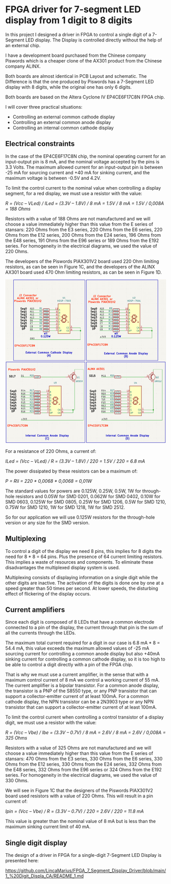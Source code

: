 # FPGA driver for 7-segment LED display from 1 digit to 8 digits
In this project I designed a driver in FPGA to control a single digit of a 7-Segment LED display. The Display is controlled directly without the help of an external chip.

I have a development board purchased from the Chinese company Piswords which is a cheaper clone of the AX301 product from the Chinese company ALINX.

Both boards are almost identical in PCB Layout and schematic. The Difference is that the one produced by Piswords has a 7-Segment LED display with 8 digits, while the original one has only 6 digits.

Both boards are based on the Altera Cyclone IV EP4CE6F17C8N FPGA chip.

I will cover three practical situations:
- Controlling an external common cathode display
- Controlling an external common anode display
- Controlling an internal common cathode display

## Electrical constraints
In the case of the EP4CE6F17C8N chip, the nominal operating current for an input-output pin is 8 mA, and the nominal voltage accepted by the pins is 3.3 Volts. The maximum allowed current for an input-output pin is between -25 mA for sourcing current and +40 mA for sinking current, and the maximum voltage is between -0.5V and 4.2V.

To limit the control current to the nominal value when controlling a display segment, for a red display, we must use a resistor with the value:

*R = (Vcc – VLed) / ILed = (3.3V – 1.8V) / 8 mA = 1.5V / 8 mA = 1.5V / 0,008A = 188 Ohms*

Resistors with a value of 188 Ohms are not manufactured and we will choose a value immediately higher than this value from the E series of stansars: 220 Ohms from the E3 series, 220 Ohms from the E6 series, 220 Ohms from the E12 series, 200 Ohms from the E24 series, 196 Ohms from the E48 series, 191 Ohms from the E96 series or 189 Ohms from the E192 series. For homogeneity in the electrical diagrams, we used the value of 220 Ohms.

The developers of the Piswords PIAX301V2 board used 220 Ohm limiting resistors, as can be seen in Figure 1C, and the developers of the ALINX AX301 board used 470 Ohm limiting resistors, as can be seen in Figure 1D.

![ Figure 1 ](/Pictures/Figure1.png)

For a resistance of 220 Ohms, a current of:

*ILed = (Vcc – VLed) / R = (3.3V – 1.8V) / 220 = 1.5V / 220 = 6.8 mA*

The power dissipated by these resistors can be a maximum of:

*P = R*I*I = 220 * 0,0068 * 0,0068 = 0,01W*

The standard values ​​for powers are 0.125W, 0.25W, 0.5W, 1W for through-hole resistors and 0.05W for SMD 0201, 0.062W for SMD 0402, 0.10W for SMD 0603, 0.125W for SMD 0805, 0.25W for SMD 1206, 0.5W for SMD 1210, 0.75W for SMD 1210, 1W for SMD 1218, 1W for SMD 2512.

So for our application we will use 0.125W resistors for the through-hole version or any size for the SMD version.

## Multiplexing
To control a digit of the display we need 8 pins, this implies for 8 digits the need for 8 * 8 = 64 pins. Plus the presence of 64 current limiting resistors. This implies a waste of resources and components. To eliminate these disadvantages the multiplexed display system is used.

Multiplexing consists of displaying information on a single digit while the other digits are inactive. The activation of the digits is done one by one at a speed greater than 50 times per second. At lower speeds, the disturbing effect of flickering of the display occurs.

## Current amplifiers
Since each digit is composed of 8 LEDs that have a common electrode connected to a pin of the display, the current through that pin is the sum of all the currents through the LEDs.

The maximum total current required for a digit in our case is 6.8 mA * 8 = 54.4 mA, this value exceeds the maximum allowed values of -25 mA sourcing current for controlling a common anode display but also +40mA sinking current for controlling a common cathode display, so it is too high to be able to control a digit directly with a pin of the FPGA chip.

That is why we must use a current amplifier, in the sense that with a maximum control current of 8 mA we control a working current of 55 mA. The current amplifier is a bipolar transistor. For a common anode display, the transistor is a PNP of the S8550 type, or any PNP transistor that can support a collector-emitter current of at least 100mA. For a common cathode display, the NPN transistor can be a 2N3903 type or any NPN transistor that can support a collector-emitter current of at least 100mA.

To limit the control current when controlling a control transistor of a display digit, we must use a resistor with the value:

*R = (Vcc – Vbe) / Ibe = (3.3V – 0.7V) / 8 mA = 2.6V / 8 mA = 2.6V / 0,008A = 325 Ohms*

Resistors with a value of 325 Ohms are not manufactured and we will choose a value immediately higher than this value from the E series of stansars: 470 Ohms from the E3 series, 330 Ohms from the E6 series, 330 Ohms from the E12 series, 330 Ohms from the E24 series, 332 Ohms from the E48 series, 332 Ohms from the E96 series or 324 Ohms from the E192 series. For homogeneity in the electrical diagrams, we used the value of 330 Ohms.

We will see in Figure 1C that the designers of the Piswords PIAX301V2 board used resistors with a value of 220 Ohms. This will result in a pin current of:

*Ipin = (Vcc – Vbe) / R = (3.3V – 0.7V) / 220 = 2.6V / 220 = 11.8 mA*

This value is greater than the nominal value of 8 mA but is less than the maximum sinking current limit of 40 mA.

## Single digit display
The design of a driver in FPGA for a single-digit 7-Segment LED Display is presented here:

https://github.com/LincaMarius/FPGA_7_Segment_Display_Driver/blob/main/1_%20Digit_Displa_CA/README_1.md
